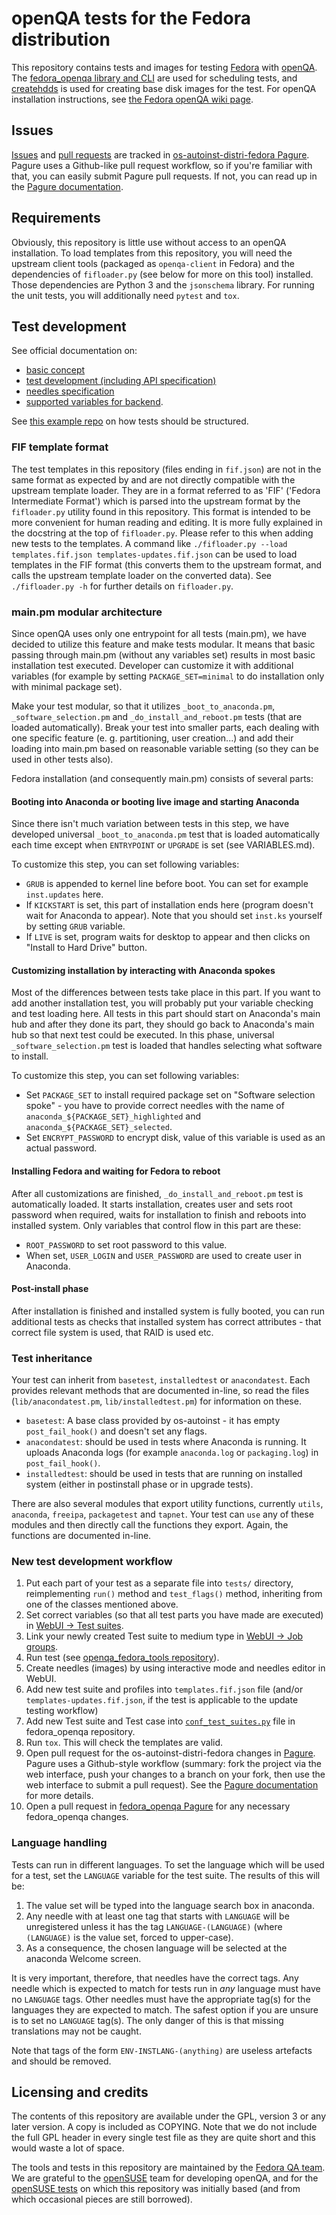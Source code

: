 # openQA tests for the Fedora distribution

This repository contains tests and images for testing [Fedora](https://getfedora.org/) with [openQA](http://os-autoinst.github.io/openQA/). The [fedora_openqa library and CLI](https://pagure.io/fedora-qa/fedora_openqa) are used for scheduling tests, and [createhdds](https://pagure.io/fedora-qa/createhdds) is used for creating base disk images for the test. For openQA installation instructions, see [the Fedora openQA wiki page](https://fedoraproject.org/wiki/OpenQA).

## Issues

[Issues](https://pagure.io/fedora-qa/os-autoinst-distri-fedora/issues) and [pull requests](https://pagure.io/fedora-qa/os-autoinst-distri-fedora/pull-requests) are tracked in [os-autoinst-distri-fedora Pagure](https://pagure.io/fedora-qa/os-autoinst-distri-fedora). Pagure uses a Github-like pull request workflow, so if you're familiar with that, you can easily submit Pagure pull requests. If not, you can read up in the [Pagure documentation](https://docs.pagure.org/pagure/usage/index.html).

## Requirements

Obviously, this repository is little use without access to an openQA installation. To load templates from this repository, you will need the upstream client tools (packaged as `openqa-client` in Fedora) and the dependencies of `fifloader.py` (see below for more on this tool) installed. Those dependencies are Python 3 and the `jsonschema` library. For running the unit tests, you will additionally need `pytest` and `tox`.

## Test development

See official documentation on:

* [basic concept](https://github.com/os-autoinst/openQA/blob/master/docs/GettingStarted.asciidoc)
* [test development (including API specification)](https://github.com/os-autoinst/openQA/blob/master/docs/WritingTests.asciidoc)
* [needles specification](https://github.com/os-autoinst/os-autoinst/blob/master/doc/needles.txt)
* [supported variables for backend](https://github.com/os-autoinst/os-autoinst/blob/master/doc/backend_vars.asciidoc).

See [this example repo](https://github.com/os-autoinst/os-autoinst-distri-example) on how tests should be structured.

### FIF template format

The test templates in this repository (files ending in `fif.json`) are not in the same format as expected by and are not directly compatible with the upstream template loader. They are in a format referred to as 'FIF' ('Fedora Intermediate Format') which is parsed into the upstream format by the `fifloader.py` utility found in this repository. This format is intended to be more convenient for human reading and editing. It is more fully explained in the docstring at the top of `fifloader.py`. Please refer to this when adding new tests to the templates. A command like `./fifloader.py --load templates.fif.json templates-updates.fif.json` can be used to load templates in the FIF format (this converts them to the upstream format, and calls the upstream template loader on the converted data). See `./fifloader.py -h` for further details on `fifloader.py`.

### main.pm modular architecture

Since openQA uses only one entrypoint for all tests (main.pm), we have decided to utilize this feature and make tests modular. It means that basic passing through main.pm (without any variables set) results in most basic installation test executed. Developer can customize it with additional variables (for example by setting `PACKAGE_SET=minimal` to do installation only with minimal package set).

Make your test modular, so that it utilizes `_boot_to_anaconda.pm`, `_software_selection.pm` and `_do_install_and_reboot.pm` tests (that are loaded automatically). Break your test into smaller parts, each dealing with one specific feature (e. g. partitioning, user creation...) and add their loading into main.pm based on reasonable variable setting (so they can be used in other tests also).

Fedora installation (and consequently main.pm) consists of several parts:

#### Booting into Anaconda or booting live image and starting Anaconda

Since there isn't much variation between tests in this step, we have developed universal `_boot_to_anaconda.pm` test that is loaded automatically each time except when `ENTRYPOINT` or `UPGRADE` is set (see VARIABLES.md).

To customize this step, you can set following variables:

- `GRUB` is appended to kernel line before boot. You can set for example `inst.updates` here.
- If `KICKSTART` is set, this part of installation ends here (program doesn't wait for Anaconda to appear). Note that you should set `inst.ks` yourself by setting `GRUB` variable.
- If `LIVE` is set, program waits for desktop to appear and then clicks on "Install to Hard Drive" button.

#### Customizing installation by interacting with Anaconda spokes

Most of the differences between tests take place in this part. If you want to add another installation test, you will probably put your variable checking and test loading here. All tests in this part should start on Anaconda's main hub and after they done its part, they should go back to Anaconda's main hub so that next test could be executed. In this phase, universal `_software_selection.pm` test is loaded that handles selecting what software to install.

To customize this step, you can set following variables:

- Set `PACKAGE_SET` to install required package set on "Software selection spoke" - you have to provide correct needles with the name of `anaconda_${PACKAGE_SET}_highlighted` and `anaconda_${PACKAGE_SET}_selected`.
- Set `ENCRYPT_PASSWORD` to encrypt disk, value of this variable is used as an actual password.

#### Installing Fedora and waiting for Fedora to reboot

After all customizations are finished, `_do_install_and_reboot.pm` test is automatically loaded. It starts installation, creates user and sets root password when required, waits for installation to finish and reboots into installed system. Only variables that control flow in this part are these:

- `ROOT_PASSWORD` to set root password to this value.
- When set, `USER_LOGIN` and `USER_PASSWORD` are used to create user in Anaconda.

#### Post-install phase

After installation is finished and installed system is fully booted, you can run additional tests as checks that installed system has correct attributes - that correct file system is used, that RAID is used etc.

### Test inheritance

Your test can inherit from `basetest`, `installedtest` or `anacondatest`. Each provides relevant methods that are documented in-line, so read the files (`lib/anacondatest.pm`, `lib/installedtest.pm`) for information on these.

- `basetest`: A base class provided by os-autoinst - it has empty `post_fail_hook()` and doesn't set any flags.
- `anacondatest`: should be used in tests where Anaconda is running. It uploads Anaconda logs (for example `anaconda.log` or `packaging.log`) in `post_fail_hook()`.
- `installedtest`: should be used in tests that are running on installed system (either in postinstall phase or in upgrade tests).

There are also several modules that export utility functions, currently `utils`, `anaconda`, `freeipa`, `packagetest` and `tapnet`. Your test can `use` any of these modules and then directly call the functions they export. Again, the functions are documented in-line.

### New test development workflow

1. Put each part of your test as a separate file into `tests/` directory, reimplementing `run()` method
and `test_flags()` method, inheriting from one of the classes mentioned above.
2. Set correct variables (so that all test parts you have made are executed) in [WebUI -> Test suites](https://localhost:8080/admin/test_suites).
3. Link your newly created Test suite to medium type in [WebUI -> Job groups](https://localhost:8080/admin/groups).
4. Run test (see [openqa_fedora_tools repository](https://bitbucket.org/rajcze/openqa_fedora_tools)).
5. Create needles (images) by using interactive mode and needles editor in WebUI.
6. Add new test suite and profiles into `templates.fif.json` file (and/or `templates-updates.fif.json`, if the test is applicable to the update testing workflow)
7. Add new Test suite and Test case into [`conf_test_suites.py`](https://pagure.io/fedora-qa/fedora_openqa/blob/master/f/fedora_openqa/conf_test_suites.py) file in fedora_openqa repository.
8. Run `tox`. This will check the templates are valid.
9. Open pull request for the os-autoinst-distri-fedora changes in [Pagure](https://pagure.io/fedora-qa/os-autoinst-distri-fedora). Pagure uses a Github-style workflow (summary: fork the project via the web interface, push your changes to a branch on your fork, then use the web interface to submit a pull request). See the [Pagure documentation](https://docs.pagure.org/pagure/usage/index.html) for more details.
10. Open a pull request in [fedora_openqa Pagure](https://pagure.io/fedora-qa/fedora_openqa) for any necessary fedora_openqa changes.

### Language handling

Tests can run in different languages. To set the language which will be used for a test, set the `LANGUAGE` variable for the test suite. The results of this will be:

1. The value set will be typed into the language search box in anaconda.
2. Any needle with at least one tag that starts with `LANGUAGE` will be unregistered unless it has the tag `LANGUAGE-(LANGUAGE)` (where `(LANGUAGE)` is the value set, forced to upper-case).
3. As a consequence, the chosen language will be selected at the anaconda Welcome screen.

It is very important, therefore, that needles have the correct tags. Any needle which is expected to match for tests run in *any* language must have no `LANGUAGE` tags. Other needles must have the appropriate tag(s) for the languages they are expected to match. The safest option if you are unsure is to set no `LANGUAGE` tag(s). The only danger of this is that missing translations may not be caught.

Note that tags of the form `ENV-INSTLANG-(anything)` are useless artefacts and should be removed.

## Licensing and credits

The contents of this repository are available under the GPL, version 3 or any later version. A copy is included as COPYING. Note that we do not include the full GPL header in every single test file as they are quite short and this would waste a lot of space.

The tools and tests in this repository are maintained by the [Fedora QA team](https://fedoraproject.org/wiki/QA). We are grateful to the [openSUSE](https://opensuse.org) team for developing openQA, and for the [openSUSE tests](https://github.com/os-autoinst/os-autoinst-distri-opensuse) on which this repository was initially based (and from which occasional pieces are still borrowed).

